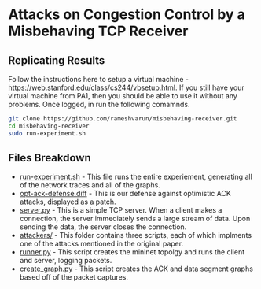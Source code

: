 # Attacks on Congestion Control by a Misbehaving TCP Receiver

## Replicating Results

Follow the instructions here to setup a virtual machine - https://web.stanford.edu/class/cs244/vbsetup.html. If you still have your virtual machine from PA1, then you should be able to use it without any problems. Once logged, in run the following comamnds.

```bash
git clone https://github.com/rameshvarun/misbehaving-receiver.git
cd misbehaving-receiver
sudo run-experiment.sh
```

## Files Breakdown
- [run-experiment.sh](./run-experiment.sh) - This file runs the entire experiement, generating all of the network traces and all of the graphs.
- [opt-ack-defense.diff](./opt-ack-defense.diff) - This is our defense against optimistic ACK attacks, displayed as a patch.
- [server.py](./server.py) - This is a simple TCP server. When a client makes a connection, the server immediately sends a large stream of data. Upon sending the data, the server closes the connection.
- [attackers/](./attackers) - This folder contains three scripts, each of which implments one of the attacks mentioned in the original paper.
- [runner.py](./runner.py) - This script creates the mininet topolgy and runs the client and server, logging packets.
- [create_graph.py](./create_graph.py) - This script creates the ACK and data segment graphs based off of the packet captures.
